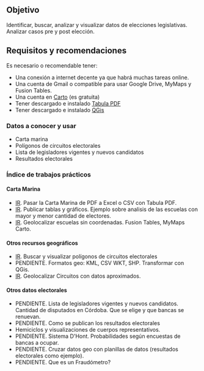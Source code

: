 ## Objetivo

Identificar, buscar, analizar y visualizar datos de elecciones legislativas.  
Analizar casos pre y post elección.  

## Requisitos y recomendaciones
Es necesario o recomendable tener: 
 - Una conexión a internet decente ya que habrá muchas tareas online.
 - Una cuenta de Gmail o compatible para usar Google Drive, MyMaps y Fusion Tables.
 - Una cuenta en [Carto](https://carto.com/) (es gratuita)
 - Tener descargado e instalado [Tabula PDF](http://tabula.technology/)
 - Tener descargado e instalado [QGis](http://www.qgis.org/es/site/)
 
### Datos a conocer y usar
 - Carta marina
 - Polígonos de circuitos electorales
 - Lista de legisladores vigentes y nuevos candidatos
 - Resultados electorales

### Índice de trabajos prácticos

#### Carta Marina
 - [IR](curso/carta-marina-Cordoba.md). Pasar la Carta Marina de PDF a Excel o CSV con Tabula PDF.   
 - [IR](curso/publicar-tablas-y-graficos.md). Publicar tablas y gráficos. Ejemplo sobre analisis de las escuelas con mayor y menor cantidad de electores. 
 - [IR](curso/geolocalizar-csv.md). Geolocalizar escuelas sin coordenadas. Fusion Tables, MyMaps Carto.

#### Otros recursos geográficos
 - [IR](curso/poligonos.md). Buscar y visualizar polígonos de circuitos electorales
 - PENDIENTE. Formatos geo: KML, CSV WKT, SHP. Transformar con QGis.  
 - [IR](curso/geolocalizar-circuitos.md). Geolocalizar Circuitos con datos aproximados.  

#### Otros datos electorales
 - PENDIENTE. Lista de legisladores vigentes y nuevos candidatos. Cantidad de disputados en Córdoba. Que se elige y que bancas se renuevan. 
 - PENDIENTE. Como se publican los resultados electorales
 - Hemiciclos y visualizaciones de cuerpos representativos.
 - PENDIENTE. Sistema D'Hont. Probabilidades según encuestas de bancas a ocupar.
 - PENDIENTE. Cruzar datos geo con planillas de datos (resultados electorales como ejemplo).
 - PENDIENTE. Que es un Fraudómetro?
 

 
 
